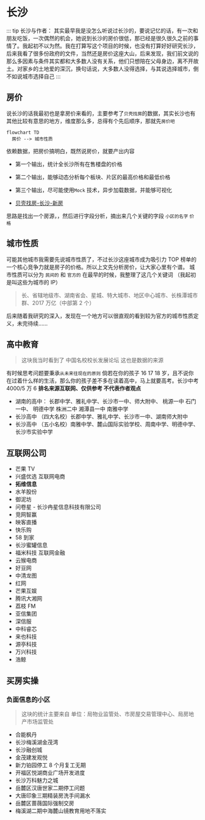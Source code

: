 <script setup>
import IndexComp from '../components/changsha/Index.vue'
</script>

# 长沙

::: tip
长沙与作者：
其实最早我是没怎么听说过长沙的，要说记忆的话，有一次和朋友吃饭，一次偶然的机会，她说到长沙的房价很低，那已经是很久很久之前的事情了。我起初不以为然。我在打算写这个项目的时候，也没有打算好好研究长沙，后来我看了很多份政府的文件，当然还是房价这座大山，后来发现，我们前文说的那么多因素与条件其实都和大多数人没有关系，他们只想陪在父母身边，离不开故土。对家乡的土地爱的深沉，换句话说，大多数人没得选择，与其说选择城市，倒不如说城市选择自己
:::

## 房价

说长沙的话我最初也是拿房价来看的，主要参考了`贝壳找房`的数据，其实长沙也有其他比较有意思的地方，维度那么多，总得有个先后顺序，那就先`房价吧`

```mermaid
flowchart TD
  房价 --> 城市性质
```

依赖数据，把房价搞明白，既然说房价，就要产出内容

- 第一个输出，统计全长沙所有在售楼盘的价格
- 第二个输出，能够动态分析每个板块、片区的最高价格和最低价格
- 第三个输出，尽可能使用`Mock` 技术，异步加载数据，并能够可视化

- [贝壳找房-长沙-新房](https://cs.fang.ke.com/loupan/)

思路是找出一个房源，，然后进行字段分析，摘出来几个关键的字段 `小区的名字` `价格`
<IndexComp />

## 城市性质 <Badge type="warning" text="写作中" />

可能其他城市我需要先说城市性质了，不过长沙这座城市成为吸引力 TOP 榜单的一个核心竞争力就是房子的价格。所以上文先分析房价，让大家心里有个谱。
城市性质可以分为 `民间的` 和 `官方的`
在最早的时候，我整理了这几个关键词 （我起初是叫这些为城市的 IP）

> 长、省辖地级市、湖南省会、星城、特大城市、地区中心城市、长株潭城市群、2017 万亿（中部第 2 个）

后来随着我研究的深入，发现在一个地方可以很直观的看到较为官方的城市性质定义，未完待续……

## 高中教育 <Badge type="warning" text="写作中" />

> 这块我当时看到了 中国名校校长发展论坛 这也是数据的来源

有时候思考问题要秉承`从未来往现在的原则` 倘若在你的孩子 16 17 18 岁，且不说你在过着什么样的生活，那么你的孩子差不多在读着高中，马上就要高考。长沙中考 4000/5 万 6 **排名来源互联网、仅供参考 不代表作者观点**

- 湖南的高中： 长郡中学、雅礼中学、长沙市一中、师大附中、 桃源一中 石门一中、 明德中学 株洲二中 湘潭县一中 南雅中学
- 长沙高中 （四大名校）长郡中学、雅礼中学、长沙市一中、湖南师大附中
- 长沙高中 （五小名校）南雅中学、麓山国际实验学校、周南中学、明德中学、长沙市实验中学

## 互联网公司 <Badge type="warning" text="写作中" />

- 芒果 TV
- 兴盛优选 互联网电商
- **拓维信息**
- 水羊股份
- 御泥坊
- 问卷星 - 长沙冉星信息科技有限公司
- 竞网智赢
- 映客直播
- 快乐购
- 58 到家
- 长沙蜜罐信息
- 福米科技 互联网金融
- 云猴电商
- 好豆网
- 中清龙图
- 红网
- 芒果互娱
- 腾讯大湘网
- 荔枝 FM
- 亚信集团
- 深信服
- 中科睿芯
- 来也科技
- 源亭科技
- 万兴科技
- 浩鲸

## 买房实操

### 负面信息的小区

> 这块的统计主要来自 单位：局物业监管处、市房屋交易管理中心、局房地产市场监管处

- 合能枫丹
- 长沙梅溪湖金茂湾
- 长沙融创城
- 金茂建发观悦
- 新力铂园停工 8 个月复工无期
- 开福区悦湖商业广场开发进度
- 长沙万科魅力之城
- 岳麓区汉唐世家二期停工问题
- 大唐印象三期精装房洗手间漏水
- 岳麓区蔷薇国际强制交房
- 梅溪湖二期中海麓山镜教育用地不落实

<!-- ## 高中教育

## 买房购房

### 长沙开发商

### 资格

- 【先下审核周期】身份证复印件及进三十个月的个税明细清单 雨花网点联系电话 84662152

### 板块

【第一梯队】

- 市中心滨江
- 梅溪湖
- 洋湖
- 市府
- 高铁南

### 待选小区

- 长沙北中心时代 1 号线
- 长沙如院

  - 2 号西延长
  - 长沙西近
  - ![image-20220503165649948](https://gitee.com/yayxs/pics/raw/master/city/changsharuyuan.png)

- 天健云麓府
- 汉唐世家
- 百世云镜
- 阳光城 翡丽云邸
- 中海麓山镜
- 长房悦香山
- 轨道万科悦府

## 长沙十四五

关键词：三高四新 岳麓山（科创） 马栏山（文创）、岳麓山大学科技城、马栏山视频文创产业园、加快推进地铁 6 号线、1 号线北延一期、2 号线西延二期等工程建设，启动 4 号线北延、5 号线南延和北延、7 号线一期、磁浮快线东延、长沙软件园进入全国软件园前十强，争创中国软件名城

![image-20220417164020234](https://gitee.com/yayxs/pics/raw/master/city/cs-145.png)

![image-20220417164212559](https://gitee.com/yayxs/pics/raw/master/city/cs-146.png)

## 长沙市住房和城乡建设局

### 正常

- **麓谷山湖郡**

## 行政区划

> 6 个市辖市 + 1 个县 + 2 个县级市
>
> 湘江新区

| name          | 楼盘数量（贝壳） |
| ------------- | ---------------- |
| 市辖区 芙蓉区 |                  |
| 市辖区 天心区 |                  |
| 市辖区 岳麓区 |                  |
| 市辖区 开福区 |                  |
| 市辖区 望城区 |                  |
| 市辖区 雨花区 |                  |
| 县级市 浏阳市 |                  |
| 县级市 宁乡市 |                  |
| 县 长沙县     |                  |

### 芙蓉区

![image-20220416212821285](https://gitee.com/yayxs/pics/raw/master/city/cs-fr.png)

### 天心区

![image-20220416214344024](https://gitee.com/yayxs/pics/raw/master/city/cs-tx.png)

### 岳麓区

![image-20220410182353683](https://gitee.com/yayxs/pics/raw/master/city/changsha-yuelu-20220410182353683.png)

![image-20220416220603494](https://gitee.com/yayxs/pics/raw/master/city/cs-yl.png)

### 开福区

![image-20220410183234741](https://gitee.com/yayxs/pics/raw/master/city/shangsha-kaifu-20220410183234741.png)

![image-20220416221616357](https://gitee.com/yayxs/pics/raw/master/city/cs-kf.png)

### 望城区

![image-20220410183604069](https://gitee.com/yayxs/pics/raw/master/city/changsha-wangcheng-20220410183604069.png)

![image-20220416222727029](https://gitee.com/yayxs/pics/raw/master/city/cs-wc.png)

### 雨花

![image-20220410184312104](https://gitee.com/yayxs/pics/raw/master/city/changsha-yuhua-20220410184312104.png)

![image-20220416223721663](https://gitee.com/yayxs/pics/raw/master/city/cs-yh.png)

## 长沙轨道交通十四五

## 政务单位

- 局物业监管处
- -->
